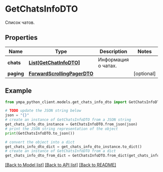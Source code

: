 # GetChatsInfoDTO

Список чатов.

## Properties

Name | Type | Description | Notes
------------ | ------------- | ------------- | -------------
**chats** | [**List[GetChatInfoDTO]**](GetChatInfoDTO.md) | Информация о чатах. | 
**paging** | [**ForwardScrollingPagerDTO**](ForwardScrollingPagerDTO.md) |  | [optional] 

## Example

```python
from ympa_python_client.models.get_chats_info_dto import GetChatsInfoDTO

# TODO update the JSON string below
json = "{}"
# create an instance of GetChatsInfoDTO from a JSON string
get_chats_info_dto_instance = GetChatsInfoDTO.from_json(json)
# print the JSON string representation of the object
print(GetChatsInfoDTO.to_json())

# convert the object into a dict
get_chats_info_dto_dict = get_chats_info_dto_instance.to_dict()
# create an instance of GetChatsInfoDTO from a dict
get_chats_info_dto_from_dict = GetChatsInfoDTO.from_dict(get_chats_info_dto_dict)
```
[[Back to Model list]](../README.md#documentation-for-models) [[Back to API list]](../README.md#documentation-for-api-endpoints) [[Back to README]](../README.md)


